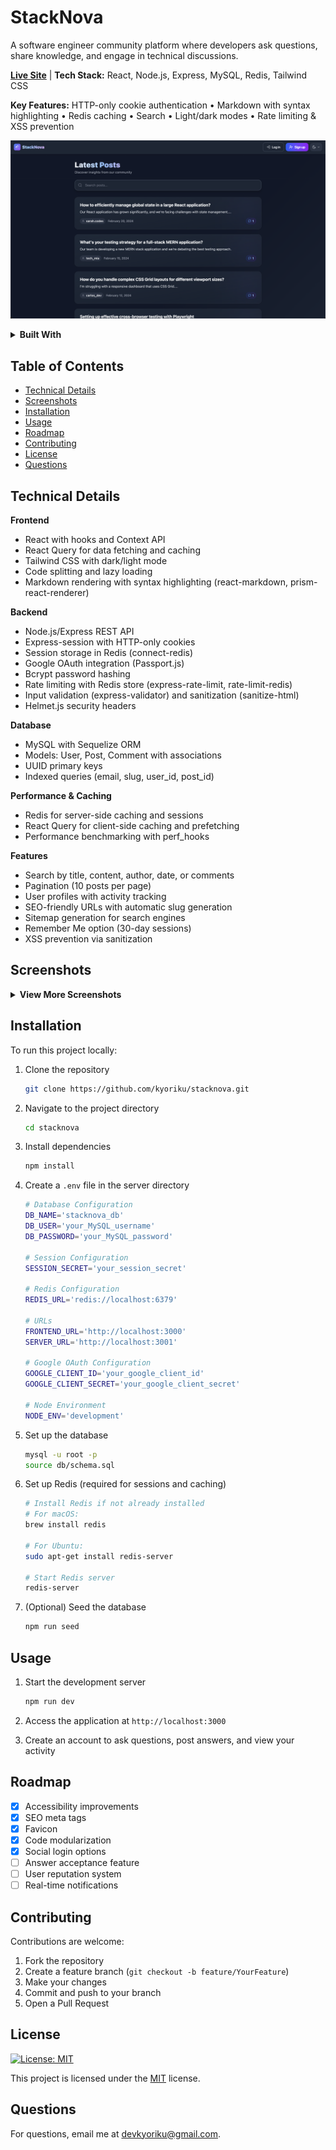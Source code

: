 # StackNova

A software engineer community platform where developers ask questions, share knowledge, and engage in technical discussions.

**[Live Site](https://stacknova.ca)** | **Tech Stack:** React, Node.js, Express, MySQL, Redis, Tailwind CSS

**Key Features:** HTTP-only cookie authentication • Markdown with syntax highlighting • Redis caching • Search • Light/dark modes • Rate limiting & XSS prevention

![Home Page](client/public/readme-screenshots/home.png)

<details>
<summary><b>Built With</b></summary>

[![JavaScript](https://img.shields.io/badge/JavaScript-F7DF1E.svg?style=for-the-badge&logo=JavaScript&logoColor=black)](https://developer.mozilla.org/en-US/docs/Web/JavaScript)
[![React](https://img.shields.io/badge/React-61DAFB.svg?style=for-the-badge&logo=React&logoColor=black)](https://react.dev/)
[![Tailwind CSS](https://img.shields.io/badge/Tailwind%20CSS-06B6D4.svg?style=for-the-badge&logo=TailwindCSS&logoColor=white)](https://tailwindcss.com/docs/installation/using-vite)
[![React Query](https://img.shields.io/badge/React%20Query-FF4154.svg?style=for-the-badge&logo=react-query&logoColor=white)](https://tanstack.com/query/latest/docs/framework/react/installation)
[![Node.js](https://img.shields.io/badge/Node.js-339933.svg?style=for-the-badge&logo=Node.js&logoColor=white)](https://nodejs.org/)
[![Express](https://img.shields.io/badge/Express-000000.svg?style=for-the-badge&logo=Express&logoColor=white)](https://expressjs.com/)
[![MySQL](https://img.shields.io/badge/MySQL-4479A1.svg?style=for-the-badge&logo=MySQL&logoColor=white)](https://www.mysql.com/)
[![Sequelize](https://img.shields.io/badge/Sequelize-52B0E7.svg?style=for-the-badge&logo=Sequelize&logoColor=white)](https://sequelize.org/)
[![Redis](https://img.shields.io/badge/Redis-DC382D.svg?style=for-the-badge&logo=Redis&logoColor=white)](https://redis.io/)
[![Vite](https://img.shields.io/badge/Vite-646CFF.svg?style=for-the-badge&logo=Vite&logoColor=white)](https://vite.dev/guide/)

</details>

## Table of Contents
- [Technical Details](#technical-details)
- [Screenshots](#screenshots)
- [Installation](#installation)
- [Usage](#usage)
- [Roadmap](#roadmap)
- [Contributing](#contributing)
- [License](#license)
- [Questions](#questions)

## Technical Details

**Frontend**
- React with hooks and Context API
- React Query for data fetching and caching
- Tailwind CSS with dark/light mode
- Code splitting and lazy loading
- Markdown rendering with syntax highlighting (react-markdown, prism-react-renderer)

**Backend**
- Node.js/Express REST API
- Express-session with HTTP-only cookies
- Session storage in Redis (connect-redis)
- Google OAuth integration (Passport.js)
- Bcrypt password hashing
- Rate limiting with Redis store (express-rate-limit, rate-limit-redis)
- Input validation (express-validator) and sanitization (sanitize-html)
- Helmet.js security headers

**Database**
- MySQL with Sequelize ORM
- Models: User, Post, Comment with associations
- UUID primary keys
- Indexed queries (email, slug, user_id, post_id)

**Performance & Caching**
- Redis for server-side caching and sessions
- React Query for client-side caching and prefetching
- Performance benchmarking with perf_hooks

**Features**
- Search by title, content, author, date, or comments
- Pagination (10 posts per page)
- User profiles with activity tracking
- SEO-friendly URLs with automatic slug generation
- Sitemap generation for search engines
- Remember Me option (30-day sessions)
- XSS prevention via sanitization

## Screenshots
<details>
<summary><b>View More Screenshots</b></summary>

![Post Details](client/public/readme-screenshots/post.png)
![User Dashboard](client/public/readme-screenshots/dashboard.png)
![User Profile](client/public/readme-screenshots/profile.png)

</details>

## Installation
To run this project locally:

1. Clone the repository
    ```bash
    git clone https://github.com/kyoriku/stacknova.git
    ```

2. Navigate to the project directory
    ```bash
    cd stacknova
    ```

3. Install dependencies
    ```bash
    npm install
    ```

4. Create a `.env` file in the server directory
    ```bash
    # Database Configuration
    DB_NAME='stacknova_db'
    DB_USER='your_MySQL_username'
    DB_PASSWORD='your_MySQL_password'
    
    # Session Configuration
    SESSION_SECRET='your_session_secret'
    
    # Redis Configuration
    REDIS_URL='redis://localhost:6379'
    
    # URLs
    FRONTEND_URL='http://localhost:3000'
    SERVER_URL='http://localhost:3001'
    
    # Google OAuth Configuration
    GOOGLE_CLIENT_ID='your_google_client_id'
    GOOGLE_CLIENT_SECRET='your_google_client_secret'
    
    # Node Environment
    NODE_ENV='development'
    ```

5. Set up the database
    ```bash
    mysql -u root -p
    source db/schema.sql
    ```

6. Set up Redis (required for sessions and caching)
    ```bash
    # Install Redis if not already installed
    # For macOS:
    brew install redis
    
    # For Ubuntu:
    sudo apt-get install redis-server
    
    # Start Redis server
    redis-server
    ```

7. (Optional) Seed the database
    ```bash
    npm run seed
    ```

## Usage
1. Start the development server
    ```bash
    npm run dev
    ```

2. Access the application at `http://localhost:3000`

3. Create an account to ask questions, post answers, and view your activity

## Roadmap
- [x] Accessibility improvements
- [x] SEO meta tags
- [x] Favicon
- [x] Code modularization
- [x] Social login options
- [ ] Answer acceptance feature
- [ ] User reputation system
- [ ] Real-time notifications

## Contributing
Contributions are welcome:

1. Fork the repository
2. Create a feature branch (`git checkout -b feature/YourFeature`)
3. Make your changes
4. Commit and push to your branch
5. Open a Pull Request

## License
[![License: MIT](https://img.shields.io/badge/License-MIT-blue.svg?style=for-the-badge&logo=mit)](https://opensource.org/licenses/MIT)

This project is licensed under the [MIT](https://opensource.org/licenses/MIT) license.

## Questions
For questions, email me at devkyoriku@gmail.com.